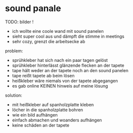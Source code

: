 # sound panale

TODO: bilder !

- ich wollte eine coole wand mit sound panelen
- sieht super cool aus und dämpft die stimme in meetings
- sehr cozy, grenzt die arbeitsecke ab

problem:
- sprühkleber hat sich nach ein paar tagen gelöst
- sprühkleber hinterlässt glänzende flecken an der tapete
- tape hält weder an der tapete noch an den sound panelen
- tape reißt tapete ab beim lösen
- heißkleber wäre niemals von der tapete abgegangen
- es gab online KEINEN hinweis auf meine lösung

solution:
- mit heißkleber auf spanholzplatte kleben
- löcher in die spanholzplatte bohren
- wie ein bild aufhängen
- einfach abmachen und woanders aufhängen
- keine schäden an der tapete
